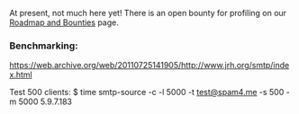 
At present, not much here yet!
There is an open bounty for profiling on our [Roadmap and Bounties](https://github.com/flashmob/go-guerrilla/wiki/Roadmap-and-Bounties) page.

### Benchmarking:

https://web.archive.org/web/20110725141905/http://www.jrh.org/smtp/index.html

Test 500 clients:
$ time smtp-source -c -l 5000 -t test@spam4.me -s 500 -m 5000 5.9.7.183